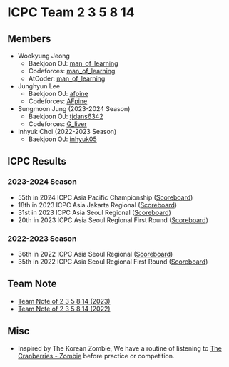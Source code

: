 # ICPC Team 2 3 5 8 14

## Members

- Wookyung Jeong
    - Baekjoon OJ: [man_of_learning](https://www.acmicpc.net/user/man_of_learning)
    - Codeforces: [man_of_learning](https://codeforces.com/profile/man_of_learning)
    - AtCoder: [man_of_learning](https://atcoder.jp/users/man_of_learning)
- Junghyun Lee
    - Baekjoon OJ: [afpine](https://www.acmicpc.net/user/afpine)
    - Codeforces: [AFpine](https://codeforces.com/profile/AFpine)
- Sungmoon Jung (2023-2024 Season)
    - Baekjoon OJ: [tjdans6342](https://www.acmicpc.net/user/tjdans6342)
    - Codeforces: [G_liver](https://codeforces.com/profile/G_liver)
- Inhyuk Choi (2022-2023 Season)
    - Baekjoon OJ: [inhyuk05](https://www.acmicpc.net/user/inhyuk05)

## ICPC Results

### 2023-2024 Season

- 55th in 2024 ICPC Asia Pacific Championship ([Scoreboard](https://icpcasia.firebaseapp.com/standings/))
- 18th in 2023 ICPC Asia Jakarta Regional ([Scoreboard](https://competition.binus.ac.id/icpc2023/final.html))
- 31st in 2023 ICPC Asia Seoul Regional ([Scoreboard](http://static.icpckorea.net/2023/regional/scoreboard/))
- 20th in 2023 ICPC Asia Seoul Regional First Round ([Scoreboard](http://static.icpckorea.net/2023/first_round/scoreboard/))

### 2022-2023 Season

- 36th in 2022 ICPC Asia Seoul Regional ([Scoreboard](http://static.icpckorea.net/20221119/scoreboard/))
- 35th in 2022 ICPC Asia Seoul Regional First Round ([Scoreboard](http://static.icpckorea.net/2022/scoreboard_preliminary/))

## Team Note

- [Team Note of 2 3 5 8 14 (2023)](https://github.com/manoflearning/icpc-team-2-3-5-8-14/blob/main/team-note-2023.pdf)
- [Team Note of 2 3 5 8 14 (2022)](https://github.com/manoflearning/icpc-team-2-3-5-8-14/blob/main/team-note-2022.pdf)

## Misc

- Inspired by The Korean Zombie, 
We have a routine of listening to [The Cranberries - Zombie](https://www.youtube.com/watch?v=6Ejga4kJUts) before practice or competition.